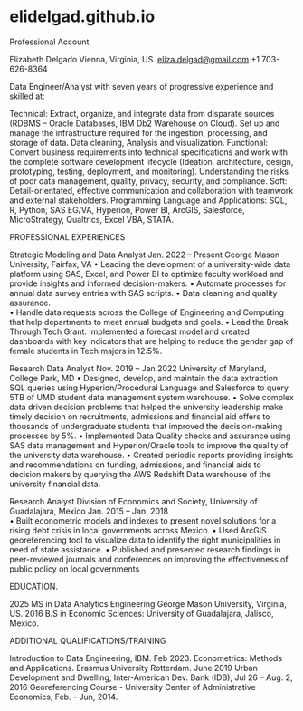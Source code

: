 # elidelgad.github.io
Professional Account

Elizabeth Delgado
Vienna, Virginia, US. 
eliza.delgad@gmail.com
+1 703-626-8364


Data Engineer/Analyst with seven years of progressive experience and skilled at: 

Technical: Extract, organize, and integrate data from disparate sources (RDBMS – Oracle Databases, IBM Db2 Warehouse on Cloud). Set up and manage the infrastructure required for the ingestion, processing, and storage of data.  Data cleaning, Analysis and visualization. 
Functional: Convert business requirements into technical specifications and work with the complete software development lifecycle (Ideation, architecture, design, prototyping, testing, deployment, and monitoring).
Understanding the risks of poor data management, quality, privacy, security, and compliance.
Soft: Detail-orientated, effective communication and collaboration with teamwork and external stakeholders.
Programming Language and Applications: SQL, R, Python, SAS EG/VA, Hyperion, Power BI, ArcGIS, Salesforce, MicroStrategy, Qualtrics, Excel VBA, STATA.

PROFESSIONAL EXPERIENCES

Strategic Modeling and Data Analyst					Jan. 2022 – Present
George Mason University, Fairfax, VA
•	Leading the development of a university-wide data platform using SAS, Excel, and Power BI to optimize faculty workload and provide insights and informed decision-makers. 
•	Automate processes for annual data survey entries with SAS scripts. 
•	Data cleaning and quality assurance.  
•	Handle data requests across the College of Engineering and Computing that help departments to meet annual budgets and goals.
•	Lead the Break Through Tech Grant. Implemented a forecast model and created dashboards with key indicators that are helping to reduce the gender gap of female students in Tech majors in 12.5%. 

Research Data Analyst							Nov. 2019 – Jan 2022
University of Maryland, College Park, MD
•	Designed, develop, and maintain the data extraction SQL queries using Hyperion/Procedural Language and Salesforce to query 5TB of UMD student data management system warehouse.
•	Solve complex data driven decision problems that helped the university leadership make timely decision on recruitments, admissions and financial aid offers to thousands of undergraduate students that improved the decision-making processes by 5%.
•	Implemented Data Quality checks and assurance using SAS data management and Hyperion/Oracle tools to improve the quality of the university data warehouse.
•	Created periodic reports providing insights and recommendations on funding, admissions, and financial aids to decision makers by querying the AWS Redshift Data warehouse of the university financial data.

Research Analyst
Division of Economics and Society, University of Guadalajara, Mexico Jan. 2015 – Jan. 2018	
•	Built econometric models and indexes to present novel solutions for a rising debt crisis in local governments across Mexico. 
•	Used ArcGIS georeferencing tool to visualize data to identify the right municipalities in need of state assistance.
•	Published and presented research findings in peer-reviewed journals and conferences on improving the effectiveness of public policy on local governments

EDUCATION.

2025	MS in Data Analytics Engineering George Mason University, Virginia, US.
2016	B.S in Economic Sciences: University of Guadalajara, Jalisco, Mexico.


ADDITIONAL QUALIFICATIONS/TRAINING

Introduction to Data Engineering, IBM. Feb 2023. 
Econometrics: Methods and Applications. Erasmus University Rotterdam.  June 2019
Urban Development and Dwelling, Inter-American Dev.  Bank (IDB), Jul 26 – Aug. 2, 2016
Georeferencing Course - University Center of Administrative Economics, Feb. - Jun, 2014.
